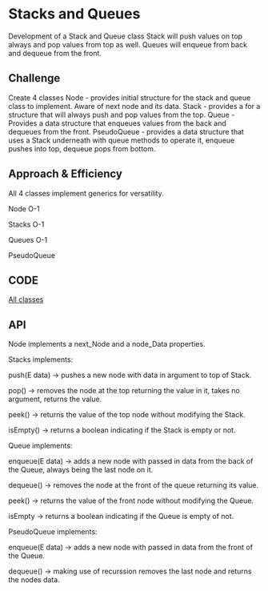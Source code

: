 # Stacks and Queues
Development of a Stack and Queue class
Stack will push values on top always and pop values from top as well.
Queues will enqueue from back and dequeue from the front.

## Challenge
Create 4 classes
Node - provides initial structure for the stack and queue class to implement. Aware of next node and its data.
Stack - provides a for a structure that will always push and pop values from the top.
Queue - Provides a data structure that enqueues values from the back and dequeues from the front.
PseudoQueue - provides a data structure that uses a Stack underneath with queue methods to operate it, enqueue pushes into top, dequeue pops from bottom.
## Approach & Efficiency
All 4 classes implement generics for versatility.

Node O-1

Stacks O-1

Queues O-1

PseudoQueue

## CODE
[All classes](/code401challenges/src/main/java/stacksandqueues/)

## API
Node implements a next_Node and a node_Data properties.

Stacks implements:

push(E data) -> pushes a new node with data in argument to top of Stack.

pop() -> removes the node at the top returning the value in it, takes no argument, returns the value.

peek() -> returns the value of the top node without modifying the Stack.

isEmpty() -> returns a boolean indicating if the Stack is empty or not. 

Queue implements:

enqueue(E data) -> adds a new node with passed in data from the back of the Queue, always being the last node on it.

dequeue() -> removes the node at the front of the queue returning its value.

peek() -> returns the value of the front node without modifying the Queue.

isEmpty -> returns a boolean indicating if the Queue is empty of not.

PseudoQueue implements:

enqueue(E data) -> adds a new node with passed in data from the front of the Queue.

dequeue() -> making use of recurssion removes the last node and returns the nodes data. 
